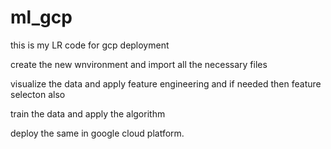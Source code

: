 # ml_gcp
this is my LR code for gcp deployment

create the new wnvironment and import all the necessary files 

visualize the data and apply feature engineering and if needed then feature selecton also

train the data and apply the algorithm

deploy the same in google cloud platform.
